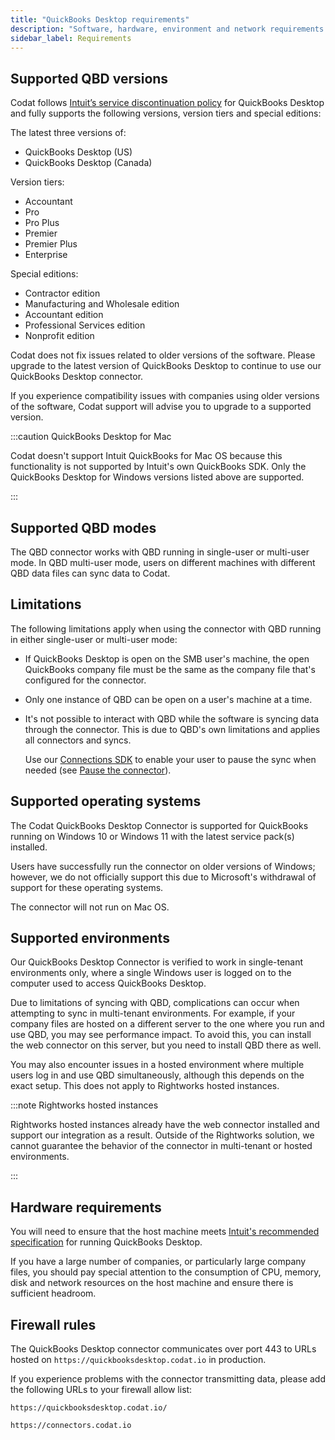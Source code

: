 ```yaml
---
title: "QuickBooks Desktop requirements"
description: "Software, hardware, environment and network requirements and configurations"
sidebar_label: Requirements
---
```


## Supported QBD versions

Codat follows <a className="external" href="https://quickbooks.intuit.com/learn-support/en-us/help-article/feature-preferences/quickbooks-desktop-service-discontinuation-policy/L17cXxlie_US_en_US" target="_blank">Intuit’s service discontinuation policy</a> for QuickBooks Desktop and fully supports the following versions, version tiers and special editions:

The latest three versions of:

- QuickBooks Desktop (US)
- QuickBooks Desktop (Canada)

Version tiers:

- Accountant
- Pro
- Pro Plus
- Premier
- Premier Plus
- Enterprise

Special editions:

- Contractor edition
- Manufacturing and Wholesale edition
- Accountant edition
- Professional Services edition
- Nonprofit edition

Codat does not fix issues related to older versions of the software. Please upgrade to the latest version of QuickBooks Desktop to continue to use our QuickBooks Desktop connector.

If you experience compatibility issues with companies using older versions of the software, Codat support will advise you to upgrade to a supported version.

:::caution QuickBooks Desktop for Mac

Codat doesn't support Intuit QuickBooks for Mac OS because this functionality is not supported by Intuit's own QuickBooks SDK. Only the QuickBooks Desktop for Windows versions listed above are supported.

:::

## Supported QBD modes

The QBD connector works with QBD running in single-user or multi-user mode. In QBD multi-user mode, users on different machines with different QBD data files can sync data to Codat.

## Limitations

The following limitations apply when using the connector with QBD running in either single-user or multi-user mode: 

- If QuickBooks Desktop is open on the SMB user's machine, the open QuickBooks company file must be the same as the company file that's configured for the connector.

- Only one instance of QBD can be open on a user's machine at a time.

- It's not possible to interact with QBD while the software is syncing data through the connector. This is due to QBD's own limitations and applies all connectors and syncs. 

    Use our [Connections SDK](/auth-flow/optimize/connection-management) to enable your user to pause the sync when needed (see [Pause the connector](/integrations/accounting/quickbooksdesktop/installing-the-quickbooks-connector#pause-the-connector)).

## Supported operating systems

The Codat QuickBooks Desktop Connector is supported for QuickBooks running on Windows 10 or Windows 11 with the latest service pack(s) installed.

Users have successfully run the connector on older versions of Windows; however, we do not officially support this due to Microsoft's withdrawal of support for these operating systems.

The connector will not run on Mac OS.

## Supported environments

Our QuickBooks Desktop Connector is verified to work in single-tenant environments only, where a single Windows user is logged on to the computer used to access QuickBooks Desktop. 

Due to limitations of syncing with QBD, complications can occur when attempting to sync in multi-tenant environments. For example, if your company files are hosted on a different server to the one where you run and use QBD, you may see performance impact. To avoid this, you can install the web connector on this server, but you need to install QBD there as well. 

You may also encounter issues in a hosted environment where multiple users log in and use QBD simultaneously, although this depends on the exact setup. This does not apply to Rightworks hosted instances.

:::note Rightworks hosted instances

Rightworks hosted instances already have the web connector installed and support our integration as a result.  Outside of the Rightworks solution, we cannot guarantee the behavior of the connector in multi-tenant or hosted environments.

:::

## Hardware requirements

You will need to ensure that the host machine meets <a href="https://quickbooks.intuit.com/learn-support/en-us/help-article/install-products/system-requirements-quickbooks-desktop-2022/L9664spDA_US_en_US" class="external" target="_blank">Intuit's recommended specification</a> for running QuickBooks Desktop.

If you have a large number of companies, or particularly large company files, you should pay special attention to the consumption of CPU, memory, disk and network resources on the host machine and ensure there is sufficient headroom.

## Firewall rules

The QuickBooks Desktop connector communicates over port 443 to URLs hosted on `https://quickbooksdesktop.codat.io` in production.

If you experience problems with the connector transmitting data, please add the following URLs to your firewall allow list: 

`https://quickbooksdesktop.codat.io/`

`https://connectors.codat.io`


